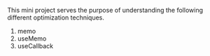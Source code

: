 This mini project serves the purpose of understanding the following different optimization techniques.

1. memo
2. useMemo
3. useCallback
